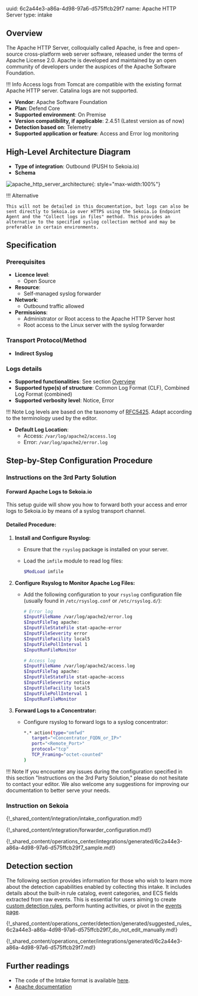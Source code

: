 uuid: 6c2a44e3-a86a-4d98-97a6-d575ffcb29f7
name: Apache HTTP Server
type: intake

## Overview

The Apache HTTP Server, colloquially called Apache, is free and open-source cross-platform web server software, released under the terms of Apache License 2.0. Apache is developed and maintained by an open community of developers under the auspices of the Apache Software Foundation.

!!! Info
    Access logs from Tomcat are compatible with the existing format Apache HTTP server. Catalina logs are not supported.

- **Vendor**: Apache Software Foundation
- **Plan**: Defend Core
- **Supported environment**: On Premise
- **Version compatibility, if applicable**: 2.4.51 (Latest version as of now)
- **Detection based on**: Telemetry
- **Supported application or feature**: Access and Error log monitoring

## High-Level Architecture Diagram

- **Type of integration**: Outbound (PUSH to Sekoia.io)
- **Schema**

![apache_http_server_architecture](/assets/integration/apache_http_server_architecture.png){: style="max-width:100%"}

!!! Alternative

    This will not be detailed in this documentation, but logs can also be sent directly to Sekoia.io over HTTPS using the Sekoia.io Endpoint Agent and the "Collect logs in files" method. This provides an alternative to the specified syslog collection method and may be preferable in certain environments.

## Specification

### Prerequisites

- **Licence level**:
    - Open Source
- **Resource**:
    - Self-managed syslog forwarder
- **Network**:
    - Outbound traffic allowed
- **Permissions**:
    - Administrator or Root access to the Apache HTTP Server host
    - Root access to the Linux server with the syslog forwarder

### Transport Protocol/Method

- **Indirect Syslog**

### Logs details

- **Supported functionalities**: See section [Overview](#overview)
- **Supported type(s) of structure**: Common Log Format (CLF), Combined Log Format (combined)
- **Supported verbosity level**: Notice, Error

!!! Note
    Log levels are based on the taxonomy of [RFC5425](https://datatracker.ietf.org/doc/html/rfc5424). Adapt according to the terminology used by the editor.

- **Default Log Location**:
    - Access: `/var/log/apache2/access.log`
    - Error: `/var/log/apache2/error.log`

## Step-by-Step Configuration Procedure

### Instructions on the 3rd Party Solution

#### Forward Apache Logs to Sekoia.io

This setup guide will show you how to forward both your access and error logs to Sekoia.io by means of a syslog transport channel.

#### Detailed Procedure:

1. **Install and Configure Rsyslog:**
   - Ensure that the `rsyslog` package is installed on your server.
   - Load the `imfile` module to read log files:

     ```bash
     $ModLoad imfile
     ```

2. **Configure Rsyslog to Monitor Apache Log Files:**
   - Add the following configuration to your `rsyslog` configuration file (usually found in `/etc/rsyslog.conf` or `/etc/rsyslog.d/`):

     ```bash
     # Error log
     $InputFileName /var/log/apache2/error.log
     $InputFileTag apache:
     $InputFileStateFile stat-apache-error
     $InputFileSeverity error
     $InputFileFacility local5
     $InputFilePollInterval 1
     $InputRunFileMonitor

     # Access log
     $InputFileName /var/log/apache2/access.log
     $InputFileTag apache:
     $InputFileStateFile stat-apache-access
     $InputFileSeverity notice
     $InputFileFacility local5
     $InputFilePollInterval 1
     $InputRunFileMonitor
     ```

3. **Forward Logs to a Concentrator:**
   - Configure rsyslog to forward logs to a syslog concentrator:

     ```bash
     *.* action(type="omfwd"
        target="<Concentrator_FQDN_or_IP>"
        port="<Remote_Port>"
        protocol="tcp"
        TCP_Framing="octet-counted"
     )
     ```

!!! Note
    If you encounter any issues during the configuration specified in this section "Instructions on the 3rd Party Solution," please do not hesitate to contact your editor. We also welcome any suggestions for improving our documentation to better serve your needs.

### Instruction on Sekoia

{!_shared_content/integration/intake_configuration.md!}

{!_shared_content/integration/forwarder_configuration.md!}

{!_shared_content/operations_center/integrations/generated/6c2a44e3-a86a-4d98-97a6-d575ffcb29f7_sample.md!}

## Detection section

The following section provides information for those who wish to learn more about the detection capabilities enabled by collecting this intake. It includes details about the built-in rule catalog, event categories, and ECS fields extracted from raw events. This is essential for users aiming to create [custom detection rules](/docs/xdr/features/detect/sigma.md), perform hunting activities, or pivot in the [events page](/docs/xdr/features/investigate/events.md).

{!_shared_content/operations_center/detection/generated/suggested_rules_6c2a44e3-a86a-4d98-97a6-d575ffcb29f7_do_not_edit_manually.md!}

{!_shared_content/operations_center/integrations/generated/6c2a44e3-a86a-4d98-97a6-d575ffcb29f7.md!}

## Further readings

- The code of the Intake format is available [here](https://github.com/SEKOIA-IO/intake-formats/tree/main/Apache).
- [Apache documentation](http://httpd.apache.org/docs/)